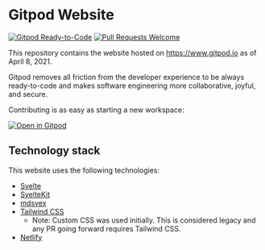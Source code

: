 # Gitpod Website

[![Gitpod Ready-to-Code](https://img.shields.io/badge/Gitpod-ready--to--code-908a85?logo=gitpod)](https://gitpod.io/#https://github.com/gitpod-io/website)
[![Pull Requests Welcome](https://img.shields.io/badge/PRs-welcome-brightgreen.svg)](https://makeapullrequest.com)

This repository contains the website hosted on https://www.gitpod.io as of April 8, 2021.

Gitpod removes all friction from the developer experience to be always ready-to-code and makes software engineering more collaborative, joyful, and secure.

Contributing is as easy as starting a new workspace:

[![Open in Gitpod](https://www.gitpod.io/svg/open-in-gitpod.svg)](https://gitpod.io/#https://github.com/gitpod-io/website)

## Technology stack

This website uses the following technologies:

- [Svelte](https://svelte.dev)
- [SvelteKit](https://kit.svelte.dev)
- [mdsvex](https://mdsvex.com)
- [Tailwind CSS](https://tailwindcss.com)
  - Note: Custom CSS was used initially. This is considered legacy and any PR going forward requires Tailwind CSS.
- [Netlify](https://www.netlify.com)
